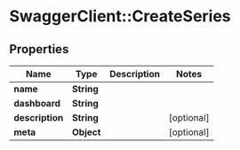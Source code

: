 # SwaggerClient::CreateSeries

## Properties
Name | Type | Description | Notes
------------ | ------------- | ------------- | -------------
**name** | **String** |  | 
**dashboard** | **String** |  | 
**description** | **String** |  | [optional] 
**meta** | **Object** |  | [optional] 

